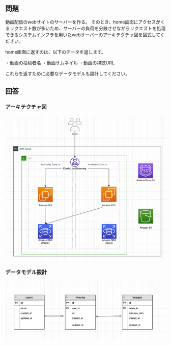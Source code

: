 ## 問題
動画配信のwebサイトのサーバーを作る。
そのとき、home画面にアクセスがくるリクエスト数が多いため、サーバーの負荷を分散させながらリクエストを処理できるシステムインフラを用いたwebサーバーのアーキテクチャ図を図式してください。

home画面に返すのは、以下のデータを返します。

・動画の投稿者名
・動画サムネイル
・動画の視聴URL

これらを返すために必要なデータモデルも設計してください。

## 回答

### アーキテクチャ図

![アーキテクチャ図](アーキテクチャ図.png)

### データモデル設計

![データモデル](データモデル.png)
